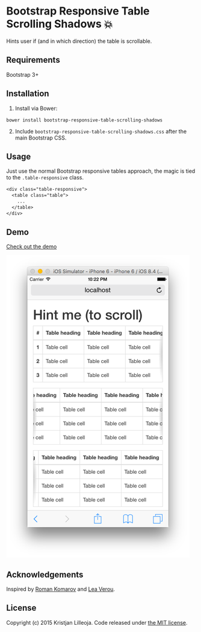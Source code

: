 Bootstrap Responsive Table Scrolling Shadows :boom:
=========================

Hints user if (and in which direction) the table is scrollable.

## Requirements

Bootstrap 3+

## Installation

1. Install via Bower:
```
bower install bootstrap-responsive-table-scrolling-shadows
```
2. Include ```bootstrap-responsive-table-scrolling-shadows.css``` after the main Bootstrap CSS.

## Usage

Just use the normal Bootstrap responsive tables approach, the magic is tied to the ```.table-responsive``` class.

```
<div class="table-responsive">
  <table class="table">
    ...
  </table>
</div>
```

## Demo

[Check out the demo](http://ikristjan.github.io/bootstrap-responsive-table-scrolling-shadows)

![Screenshot](screenshot.png)

## Acknowledgements

Inspired by [Roman Komarov](http://kizu.ru/en/fun/shadowscroll/) and [Lea Verou](http://lea.verou.me/2012/04/background-attachment-local/).

## License

Copyright (c) 2015 Kristjan Lilleoja. Code released under [the MIT license](LICENSE).